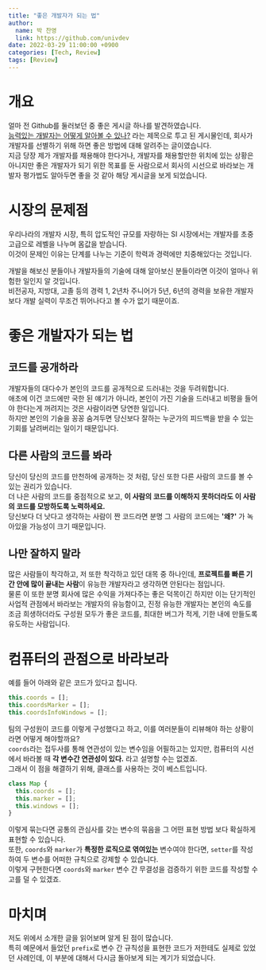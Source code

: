 ```yaml
---
title: "좋은 개발자가 되는 법"
author:
  name: 박 찬영
  link: https://github.com/univdev
date: 2022-03-29 11:00:00 +0900
categories: [Tech, Review]
tags: [Review]
---
```

# 개요
얼마 전 Github를 둘러보던 중 좋은 게시글 하나를 발견하였습니다.  
[능력있는 개발자는 어떻게 알아볼 수 있나?][능력있는 개발자는 어떻게 알아볼 수 있나?] 라는 제목으로 투고 된 게시물인데, 회사가 개발자를 선별하기 위해 하면 좋은 방법에 대해 알려주는 글이였습니다.  
지금 당장 제가 개발자를 채용해야 한다거나, 개발자를 채용할만한 위치에 있는 상황은 아니지만 좋은 개발자가 되기 위한 목표를 둔 사람으로서 회사의 시선으로 바라보는 개발자 평가법도 알아두면 좋을 것 같아 해당 게시글을 보게 되었습니다.
# 시장의 문제점
우리나라의 개발자 시장, 특히 압도적인 규모를 자랑하는 SI 시장에서는 개발자를 초중고급으로 레벨을 나누며 몸값을 받습니다.  
이것이 문제인 이유는 단계를 나누는 기준이 학력과 경력에만 치중해있다는 것입니다.

개발을 해보신 분들이나 개발자들의 기술에 대해 알아보신 분들이라면 이것이 얼마나 위험한 일인지 알 것입니다.  
비전공자, 지방대, 고졸 등의 경력 1, 2년차 주니어가 5년, 6년의 경력을 보유한 개발자보다 개발 실력이 무조건 뛰어나다고 볼 수가 없기 때문이죠.
# 좋은 개발자가 되는 법
## 코드를 공개하라
개발자들의 대다수가 본인의 코드를 공개적으로 드러내는 것을 두려워합니다.  
애초에 이건 코드에만 국한 된 얘기가 아니라, 본인이 가진 기술을 드러내고 비평을 들어야 한다는게 꺼려지는 것은 사람이라면 당연한 일입니다.  
하지만 본인의 기술을 꽁꽁 숨겨두면 당신보다 잘하는 누군가의 피드백을 받을 수 있는 기회를 날려버리는 일이기 때문입니다.
## 다른 사람의 코드를 봐라
당신이 당신의 코드를 만천하에 공개하는 것 처럼, 당신 또한 다른 사람의 코드를 볼 수 있는 권리가 있습니다.  
더 나은 사람의 코드를 중점적으로 보고, **이 사람의 코드를 이해하지 못하더라도 이 사람의 코드를 모방하도록 노력하세요.**  
당신보다 더 낫다고 생각하는 사람이 짠 코드라면 분명 그 사람의 코드에는 **'왜?'** 가 녹아있을 가능성이 크기 때문입니다.
## 나만 잘하지 말라
많은 사람들이 착각하고, 저 또한 착각하고 있던 대목 중 하나인데, **프로젝트를 빠른 기간 안에 많이 끝내는 사람**이 유능한 개발자라고 생각하면 안된다는 점입니다.  
물론 이 또한 분명 회사에 많은 수익을 가져다주는 좋은 덕목이긴 하지만 이는 단기적인 사업적 관점에서 바라보는 개발자의 유능함이고, 진정 유능한 개발자는 본인의 속도를 조금 희생하더라도 구성원 모두가 좋은 코드를, 최대한 버그가 적게, 기한 내에 만들도록 유도하는 사람입니다.  
# 컴퓨터의 관점으로 바라보라
예를 들어 아래와 같은 코드가 있다고 칩니다.
```javascript
this.coords = [];
this.coordsMarker = [];
this.coordsInfoWindows = [];
```
팀의 구성원이 코드를 이렇게 구성했다고 하고, 이를 여러분들이 리뷰해야 하는 상황이라면 어떻게 해야할까요?  
```coords```라는 접두사를 통해 연관성이 있는 변수임을 어필하고는 있지만, 컴퓨터의 시선에서 바라볼 때 **각 변수간 연관성이 있다.** 라고 설명할 수는 없겠죠.  
그래서 이 점을 해결하기 위해, 클래스를 사용하는 것이 베스트입니다.

```javascript
class Map {
  this.coords = [];
  this.marker = [];
  this.windows = [];
}
```
이렇게 묶는다면 공통의 관심사를 갖는 변수의 묶음을 그 어떤 표현 방법 보다 확실하게 표현할 수 있습니다.  
또한, ```coords```와 ```marker```가 **특정한 로직으로 엮여있는** 변수여야 한다면, ```setter```를 작성하여 두 변수를 어떠한 규칙으로 강제할 수 있습니다.  
이렇게 구현한다면 ```coords```와 ```marker``` 변수 간 무결성을 검증하기 위한 코드를 작성할 수고를 덜 수 있겠죠.
# 마치며
저도 위에서 소개한 글을 읽어보며 알게 된 점이 많습니다.  
특히 예문에서 들었던 ```prefix```로 변수 간 규칙성을 표현한 코드가 저한테도 실제로 있었던 사례인데, 이 부분에 대해서 다시금 돌아보게 되는 계기가 되었습니다.

[능력있는 개발자는 어떻게 알아볼 수 있나?]: https://docs.google.com/document/d/1_phA5XUszSmN7Ta-QHs4DxRz9_iu8YlhxpVjSGEbWcg/edit